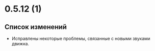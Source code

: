 # 0.5.12 (1)

## Список изменений

- Исправлены некоторые проблемы, связанные с новыми звуками движка.
